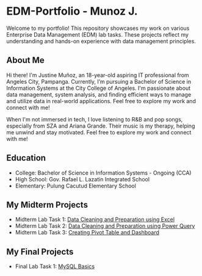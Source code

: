 # EDM-Portfolio - Munoz J.
Welcome to my portfolio! This repository showcases my work on various Enterprise Data Management (EDM) lab tasks.
These projects reflect my understanding and hands-on experience with data management principles.
## About Me
Hi there! I'm Justine Muñoz, an 18-year-old aspiring IT professional from Angeles City, Pampanga. Currently, I’m pursuing a Bachelor of Science in Information Systems at the City College of Angeles. 
I'm passionate about data management, system analysis, and finding efficient ways to manage and utilize data in real-world applications. Feel free to explore my work and connect with me!

When I'm not immersed in tech, I love listening to R&B and pop songs, especially from SZA and Ariana Grande. Their music is my therapy, helping me unwind and stay motivated. Feel free to explore my work and connect with me!

## Education
- College: Bachelor of Science in Information Systems - Ongoing (CCA)
- High School: Gov. Rafael L. Lazatin Integrated School
- Elementary: Pulung Cacutud Elementary School

## My Midterm Projects
- Midterm Lab Task 1: [Data Cleaning and Preparation using Excel](https://munoz-24-0431.github.io/Midterm-Lab-Task-1/)
- Midterm Lab Task 2: [Data Cleaning and Preparation using Power Query](https://munoz-24-0431.github.io/Midterm-Lab-Task-3/)
- Midterm Lab Task 3: [Creating Pivot Table and Dashboard](https://munoz-24-0431.github.io/Midterm-Lab-Task-3/)

## My Final Projects
- Final Lab Task 1: [MySQL Basics](https://munoz-24-0431.github.io/Midterm-Lab-Task-1/)
